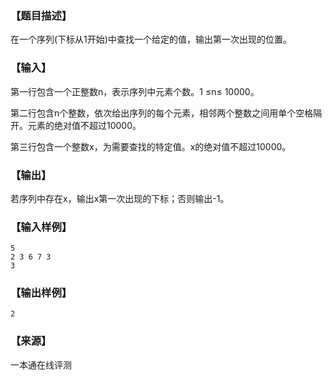 ### 【题目描述】

在一个序列(下标从1开始)中查找一个给定的值，输出第一次出现的位置。

### 【输入】

第一行包含一个正整数n，表示序列中元素个数。1 ≤n≤ 10000。

第二行包含n个整数，依次给出序列的每个元素，相邻两个整数之间用单个空格隔开。元素的绝对值不超过10000。

第三行包含一个整数x，为需要查找的特定值。x的绝对值不超过10000。

### 【输出】

若序列中存在x，输出x第一次出现的下标；否则输出-1。

### 【输入样例】

```
5
2 3 6 7 3
3

```

### 【输出样例】

```
2
```


 ### 【来源】

 一本通在线评测 
